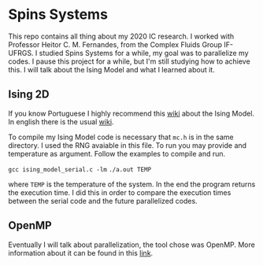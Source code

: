 # Spins Systems

This repo contains all thing about my 2020 IC research. I worked with Professor Heitor C. M. Fernandes, from the Complex Fluids Group IF-UFRGS. I studied Spins Systems for a while, my goal was to parallelize my codes. I pause this project for a while, but I'm still studying how to achieve this. I will talk about the Ising Model and what I learned about it.

## Ising 2D

If you know Portuguese I highly recommend this [wiki](https://fiscomp.if.ufrgs.br/index.php/Ising_2D) about the Ising Model. In english there is the usual [wiki](https://en.wikipedia.org/wiki/Ising_model). 

To compile my Ising Model code is necessary that ```mc.h``` is in the same directory. I used the RNG avaiable in this file. To run you may provide and temperature as argument. Follow the examples to compile and run.

```gcc ising_model_serial.c -lm```
```./a.out TEMP```

where ```TEMP``` is the temperature of the system. In the end the program returns the execution time. I did this in order to compare the execution times between the serial code and the future parallelized codes.


## OpenMP

Eventually I will talk about parallelization, the tool chose was OpenMP. More information about it can be found in this [link](https://www.openmp.org/). 
